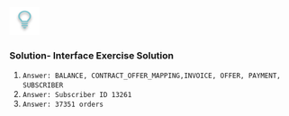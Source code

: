 ![](/academy/Training_Level_1/03_fabric_basic_LU/images/Solution.png)

### Solution- Interface Exercise Solution

1. `Answer: BALANCE, CONTRACT_OFFER_MAPPING,INVOICE, OFFER, PAYMENT, SUBSCRIBER`
2. `Answer: Subscriber ID 13261`
3. `Answer: 37351 orders`
